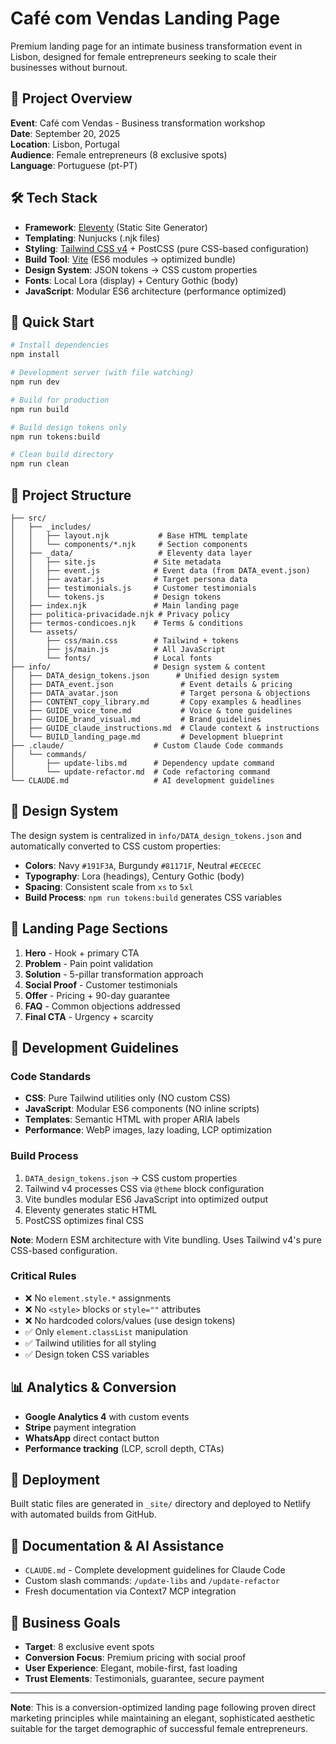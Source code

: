 # Café com Vendas Landing Page

Premium landing page for an intimate business transformation event in Lisbon, designed for female entrepreneurs seeking to scale their businesses without burnout.

## 🎯 Project Overview

**Event**: Café com Vendas - Business transformation workshop  
**Date**: September 20, 2025  
**Location**: Lisbon, Portugal  
**Audience**: Female entrepreneurs (8 exclusive spots)  
**Language**: Portuguese (pt-PT)  

## 🛠 Tech Stack

- **Framework**: [Eleventy](https://www.11ty.dev/) (Static Site Generator)
- **Templating**: Nunjucks (.njk files)
- **Styling**: [Tailwind CSS v4](https://tailwindcss.com/) + PostCSS (pure CSS-based configuration)
- **Build Tool**: [Vite](https://vite.dev/) (ES6 modules → optimized bundle)
- **Design System**: JSON tokens → CSS custom properties
- **Fonts**: Local Lora (display) + Century Gothic (body)
- **JavaScript**: Modular ES6 architecture (performance optimized)

## 🚀 Quick Start

```bash
# Install dependencies
npm install

# Development server (with file watching)
npm run dev

# Build for production
npm run build

# Build design tokens only
npm run tokens:build

# Clean build directory
npm run clean
```

## 📁 Project Structure

```
├── src/
│   ├── _includes/
│   │   ├── layout.njk           # Base HTML template
│   │   └── components/*.njk     # Section components
│   ├── _data/                   # Eleventy data layer
│   │   ├── site.js             # Site metadata
│   │   ├── event.js            # Event data (from DATA_event.json)
│   │   ├── avatar.js           # Target persona data
│   │   ├── testimonials.js     # Customer testimonials
│   │   └── tokens.js           # Design tokens
│   ├── index.njk               # Main landing page
│   ├── politica-privacidade.njk # Privacy policy
│   ├── termos-condicoes.njk    # Terms & conditions
│   └── assets/
│       ├── css/main.css        # Tailwind + tokens
│       ├── js/main.js          # All JavaScript
│       └── fonts/              # Local fonts
├── info/                       # Design system & content
│   ├── DATA_design_tokens.json      # Unified design system
│   ├── DATA_event.json               # Event details & pricing
│   ├── DATA_avatar.json              # Target persona & objections
│   ├── CONTENT_copy_library.md       # Copy examples & headlines
│   ├── GUIDE_voice_tone.md           # Voice & tone guidelines
│   ├── GUIDE_brand_visual.md         # Brand guidelines
│   ├── GUIDE_claude_instructions.md  # Claude context & instructions
│   └── BUILD_landing_page.md         # Development blueprint
├── .claude/                    # Custom Claude Code commands
│   └── commands/
│       ├── update-libs.md      # Dependency update command
│       └── update-refactor.md  # Code refactoring command
└── CLAUDE.md                   # AI development guidelines
```

## 🎨 Design System

The design system is centralized in `info/DATA_design_tokens.json` and automatically converted to CSS custom properties:

- **Colors**: Navy `#191F3A`, Burgundy `#81171F`, Neutral `#ECECEC`
- **Typography**: Lora (headings), Century Gothic (body)
- **Spacing**: Consistent scale from `xs` to `5xl`
- **Build Process**: `npm run tokens:build` generates CSS variables

## 📄 Landing Page Sections

1. **Hero** - Hook + primary CTA
2. **Problem** - Pain point validation
3. **Solution** - 5-pillar transformation approach
4. **Social Proof** - Customer testimonials
5. **Offer** - Pricing + 90-day guarantee
6. **FAQ** - Common objections addressed
7. **Final CTA** - Urgency + scarcity

## 🔧 Development Guidelines

### Code Standards
- **CSS**: Pure Tailwind utilities only (NO custom CSS)
- **JavaScript**: Modular ES6 components (NO inline scripts)
- **Templates**: Semantic HTML with proper ARIA labels
- **Performance**: WebP images, lazy loading, LCP optimization

### Build Process
1. `DATA_design_tokens.json` → CSS custom properties
2. Tailwind v4 processes CSS via `@theme` block configuration
3. Vite bundles modular ES6 JavaScript into optimized output
4. Eleventy generates static HTML
5. PostCSS optimizes final CSS

**Note**: Modern ESM architecture with Vite bundling. Uses Tailwind v4's pure CSS-based configuration.

### Critical Rules
- ❌ No `element.style.*` assignments
- ❌ No `<style>` blocks or `style=""` attributes  
- ❌ No hardcoded colors/values (use design tokens)
- ✅ Only `element.classList` manipulation
- ✅ Tailwind utilities for all styling
- ✅ Design token CSS variables

## 📊 Analytics & Conversion

- **Google Analytics 4** with custom events
- **Stripe** payment integration  
- **WhatsApp** direct contact button
- **Performance tracking** (LCP, scroll depth, CTAs)

## 🚀 Deployment

Built static files are generated in `_site/` directory and deployed to Netlify with automated builds from GitHub.

## 📖 Documentation & AI Assistance

- `CLAUDE.md` - Complete development guidelines for Claude Code
- Custom slash commands: `/update-libs` and `/update-refactor`
- Fresh documentation via Context7 MCP integration

## 🎯 Business Goals

- **Target**: 8 exclusive event spots
- **Conversion Focus**: Premium pricing with social proof
- **User Experience**: Elegant, mobile-first, fast loading
- **Trust Elements**: Testimonials, guarantee, secure payment

---

**Note**: This is a conversion-optimized landing page following proven direct marketing principles while maintaining an elegant, sophisticated aesthetic suitable for the target demographic of successful female entrepreneurs.